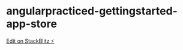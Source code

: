 # angularpracticed-gettingstarted-app-store

[Edit on StackBlitz ⚡️](https://stackblitz.com/edit/angularpracticed-gettingstarted-app-store)
